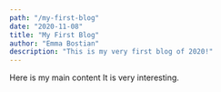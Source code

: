 ```yaml
---
path: "/my-first-blog"
date: "2020-11-08"
title: "My First Blog"
author: "Emma Bostian"
description: "This is my very first blog of 2020!"
---
```


Here is my main content
It is very interesting.
